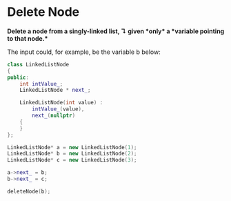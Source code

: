 # Delete Node

**Delete a node from a singly-linked list, ↴ given \*only\* a \*variable pointing to that node.\***

The input could, for example, be the variable b below:

```cpp
class LinkedListNode
{
public:
    int intValue_;
    LinkedListNode * next_;

    LinkedListNode(int value) :
        intValue_(value),
        next_(nullptr)
    {
    }
};

LinkedListNode* a = new LinkedListNode(1);
LinkedListNode* b = new LinkedListNode(2);
LinkedListNode* c = new LinkedListNode(3);

a->next_ = b;
b->next_ = c;

deleteNode(b);
```